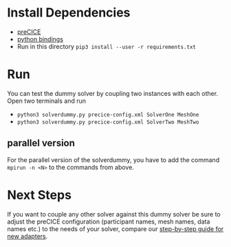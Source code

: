 # Install Dependencies

* [preCICE](https://github.com/precice/precice)
* [python bindings](https://github.com/precice/python-bindings)
* Run in this directory `pip3 install --user -r requirements.txt`

# Run

You can test the dummy solver by coupling two instances with each other. Open two terminals and run
 * `python3 solverdummy.py precice-config.xml SolverOne MeshOne`
 * `python3 solverdummy.py precice-config.xml SolverTwo MeshTwo`

## parallel version

For the parallel version of the solverdummy, you have to add the command `mpirun -n <N>` to the commands from above.

# Next Steps

If you want to couple any other solver against this dummy solver be sure to adjust the preCICE configuration (participant names, mesh names, data names etc.) to the needs of your solver, compare our [step-by-step guide for new adapters](https://github.com/precice/precice/wiki/Adapter-Example).
